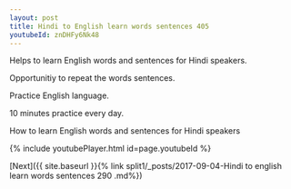 ```yaml
---
layout: post
title: Hindi to English learn words sentences 405 
youtubeId: znDHFy6Nk48
---
```

 
 
Helps to learn English words and sentences for Hindi speakers.

Opportunitiy to repeat the words sentences. 

Practice English language. 
 
10 minutes practice every day. 
 
How to learn English words and sentences for Hindi speakers 
 
{% include youtubePlayer.html id=page.youtubeId %}
 
 
[Next]({{ site.baseurl }}{% link  split1/_posts/2017-09-04-Hindi to english learn words sentences 290 .md%})
 
